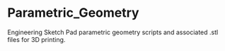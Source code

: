 # Parametric_Geometry
Engineering Sketch Pad parametric geometry scripts and associated .stl files for 3D printing.
